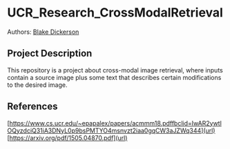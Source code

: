 # UCR_Research_CrossModalRetrieval

Authors: [Blake Dickerson](https://github.com/blake2703)

## Project Description
This repository is a project about cross-modal image retrieval, where inputs contain a source image plus some text that describes certain modifications to the desired image.

## References 
[https://www.cs.ucr.edu/~epapalex/papers/acmmm18.pdffbclid=IwAR2ywtlOQyzdciQ31iA3DNyL0p9bsPMTYO4msnvzt2iaa0gqCW3aJZWq344](url)
[https://arxiv.org/pdf/1505.04870.pdf](url)
